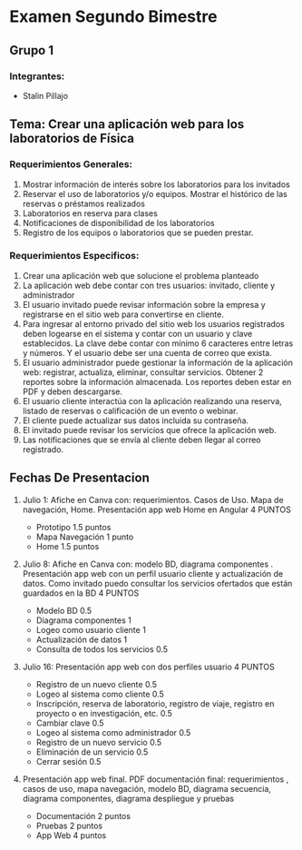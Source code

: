 # Examen Segundo Bimestre

## Grupo 1 

### Integrantes:

- Stalin Pillajo

## Tema: Crear una aplicación web para los laboratorios de Física

### Requerimientos Generales: 

1. Mostrar información de interés sobre los laboratorios para los invitados
2. Reservar el uso de laboratorios y/o equipos.  Mostrar el histórico de las reservas o préstamos realizados
3. Laboratorios en reserva para clases
4. Notificaciones de disponibilidad de los laboratorios
5. Registro de los equipos o laboratorios que se pueden prestar. 

### Requerimientos Especificos: 

1. Crear una aplicación web que solucione el problema planteado
2. La aplicación web debe contar con tres usuarios: invitado, cliente y administrador
3. El usuario invitado puede revisar información sobre la empresa y registrarse en el sitio web para convertirse en cliente.
4. Para ingresar al entorno privado del sitio web los usuarios registrados deben logearse en el sistema y contar con un usuario y clave establecidos.  La clave debe contar con mínimo 6 caracteres entre letras y números.  Y el usuario debe ser una cuenta de correo que exista.
5. El usuario administrador puede gestionar la información de la aplicación web:  registrar, actualiza, eliminar, consultar servicios.  Obtener 2 reportes sobre la información almacenada. Los reportes deben estar en PDF y deben descargarse.
6. El usuario cliente interactúa con la aplicación realizando una reserva, listado de reservas o calificación de un evento o webinar.
7. El cliente puede actualizar sus datos incluida su contraseña.
8. El invitado puede revisar los servicios que ofrece la aplicación web.
9. Las notificaciones que se envía al cliente deben llegar al correo registrado.   


## Fechas De Presentacion

1. Julio 1:   Afiche en Canva con: requerimientos. Casos de Uso. Mapa de navegación, Home.  Presentación app web Home en Angular   4 PUNTOS


     - Prototipo   1.5 puntos
     - Mapa Navegación 1 punto
     - Home 1.5 puntos
      
      
2. Julio 8: Afiche en Canva con: modelo BD,  diagrama componentes .  Presentación app web con un perfil usuario cliente y actualización de datos.  Como invitado puedo consultar los servicios ofertados que están guardados en la BD   4 PUNTOS


     - Modelo BD     0.5
     - Diagrama componentes   1
     - Logeo como usuario cliente     1
     - Actualización de datos  1
     - Consulta de todos los servicios   0.5
      

3. Julio 16:  Presentación app web con dos perfiles usuario  4 PUNTOS


     - Registro de un nuevo cliente   0.5
     - Logeo al sistema como cliente  0.5
     - Inscripción, reserva de laboratorio, registro de viaje, registro en proyecto o en investigación, etc.  0.5
     - Cambiar clave 0.5
     - Logeo al sistema como administrador 0.5
     - Registro de un nuevo servicio 0.5
     - Eliminación de un servicio 0.5
     - Cerrar sesión 0.5
      
      
4. Presentación app web final.  PDF documentación final: requerimientos , casos de uso, mapa navegación, modelo BD, diagrama secuencia, diagrama componentes, diagrama despliegue y pruebas   


     - Documentación 2 puntos
     - Pruebas 2 puntos
     - App Web 4 puntos

